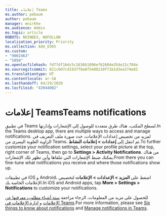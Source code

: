 ```yaml
---
title: إعلامات Teams
ms.author: pebaum
author: pebaum
manager: mnirkhe
ms.audience: Admin
ms.topic: article
ROBOTS: NOINDEX, NOFOLLOW
localization_priority: Priority
ms.collection: Adm_O365
ms.custom:
- "9002463"
- "5050"
ms.openlocfilehash: fd7fdf16dc5c1636b1096ef62604e354e12c784e
ms.sourcegitcommit: 821c0d7cd1937f0a8f54d0210f71b1d3ea374e82
ms.translationtype: HT
ms.contentlocale: ar-SA
ms.lasthandoff: 04/29/2020
ms.locfileid: "43944002"
---
```

# <a name="teams-notifications"></a><span data-ttu-id="0b759-102">إعلامات Teams</span><span class="sxs-lookup"><span data-stu-id="0b759-102">Teams notifications</span></span>

<span data-ttu-id="0b759-103">في تطبيق Teams لسطح المكتب، هناك طرق متعددة للوصول إلى الإشعارات وإدارتها.</span><span class="sxs-lookup"><span data-stu-id="0b759-103">In the Teams desktop app, there are multiple ways to access and manage notifications.</span></span> <span data-ttu-id="0b759-104">لمزيد من تخصيص إعدادات الإعلامات، حدد صورة ملف التعريف في الزاوية العلوية اليسرى من Teams، ثم انتقل إلى **إعدادات > إعلامات النشاط**.</span><span class="sxs-lookup"><span data-stu-id="0b759-104">To further customize your notification settings, select your profile picture at the top, right corner of Teams, then go to **Settings > Activity Notifications**.</span></span> <span data-ttu-id="0b759-105">من هناك يمكنك ضبط الإشعارات التي تتلقاها وأين تظهر تلك الإشعارات.</span><span class="sxs-lookup"><span data-stu-id="0b759-105">From there you can fine-tune what notifications you receive and where those notifications show up.</span></span> 

<span data-ttu-id="0b759-106">في تطبيقات iOS و Android، اضغط على **المزيد > الإعدادات > الإعلامات** لتخصيص الإعلامات الخاصة بك.</span><span class="sxs-lookup"><span data-stu-id="0b759-106">In iOS and Android apps, tap **More > Settings > Notifications** to customize your notifications.</span></span>

<span data-ttu-id="0b759-107">للحصول علي مزيد من المعلومات، الرجاء مراجعة [ستة أشياء مطلوب معرفتها عن الإعلامات](https://support.microsoft.com/ar-SA/office/six-things-to-know-about-notifications-abb62c60-3d15-4968-b86a-42fea9c22cf4) و [إدارة الإعلامات في Teams](https://support.office.com/article/manage-notifications-in-teams-1cc31834-5fe5-412b-8edb-43fecc78413d#ID0EAABAAA).</span><span class="sxs-lookup"><span data-stu-id="0b759-107">For more information, please see [Six things to know about notifications](https://support.microsoft.com/ar-SA/office/six-things-to-know-about-notifications-abb62c60-3d15-4968-b86a-42fea9c22cf4) and [Manage notifications in Teams](https://support.office.com/article/manage-notifications-in-teams-1cc31834-5fe5-412b-8edb-43fecc78413d#ID0EAABAAA).</span></span>
